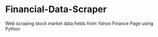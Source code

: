 # Financial-Data-Scraper
Web scraping stock market data fields from Yahoo Finance Page using Python
